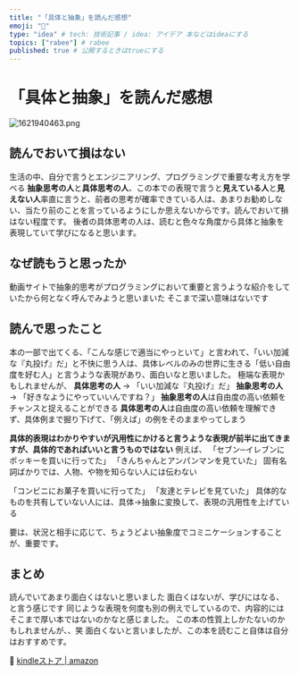 ```yaml
---
title: "「具体と抽象」を読んだ感想"
emoji: "📖"
type: "idea" # tech: 技術記事 / idea: アイデア 本などはideaにする
topics: ["rabee"] # rabee
published: true # 公開するときはtrueにする
---
```

# 「具体と抽象」を読んだ感想
![1621940463.png](https://firebasestorage.googleapis.com/v0/b/alog-rabee-jp.appspot.com/o/users%2FG6WqUcyUbzbquEAc5zqyzk9u3X02%2Ffiles%2F1624845321.png?alt=media&token=1156468c-113a-49cc-8813-8b09c6b60afb)

## 読んでおいて損はない
生活の中、自分で言うとエンジニアリング、プログラミングで重要な考え方を学べる
**抽象思考の人**と**具体思考の人**、この本での表現で言うと**見えている人**と**見えない人**率直に言うと、前者の思考が確率できている人は、あまりお勧めしない、当たり前のことを言っているようにしか思えないからです。読んでおいて損はない程度です。
後者の具体思考の人は、読むと色々な角度から具体と抽象を表現していて学びになると思います。

## なぜ読もうと思ったか
動画サイトで抽象的思考がプログラミングにおいて重要と言うような紹介をしていたから何となく呼んでみようと思いまいた
そこまで深い意味はないです

## 読んで思ったこと
本の一部で出てくる、「こんな感じで適当にやっといて」と言われて、「いい加減な『丸投げ』だ」と不快に思う人は、具体レベルのみの世界に生きる「低い自由度を好む人」と言うような表現があり、面白いなと思いました。
極端な表現かもしれませんが、
**具体思考の人** → 「いい加減な『丸投げ』だ」
**抽象思考の人**　→ 「好きなようにやっていいんですね？」
**抽象思考の人**は自由度の高い依頼をチャンスと捉えることができる
**具体思考の人**は自由度の高い依頼を理解できず、具体例まで掘り下げて、「例えば」の例をそのままやってしまう

**具体的表現はわかりやすいが汎用性にかけると言うような表現が前半に出てきますが、具体的であればいいと言うものではない**
例えば、
「セブン─イレブンにポッキーを買いに行ってた」
「きんちゃんとアンパンマンを見ていた」
固有名詞ばかりでは、人物、や物を知らない人には伝わない

「コンビニにお菓子を買いに行ってた」
「友達とテレビを見ていた」
具体的なものを共有していない人には、具体→抽象に変換して、表現の汎用性を上げている

要は、状況と相手に応じて、ちょうどよい抽象度でコミニケーションすることが、重要です。

## まとめ
読んでいてあまり面白くはないと思いました
面白くはないが、学びにはなる、と言う感じです
同じような表現を何度も別の例えでしているので、内容的にはそこまで厚い本ではないのかなと感じました。
この本の性質上しかたないのかもしれませんが、、笑
面白くないと言いましたが、この本を読むこと自体は自分はおすすめです。


📘 [kindleストア | amazon](https://www.amazon.co.jp/dp/B016LUTNI2/ref=dp-kindle-redirect?_encoding=UTF8&btkr=1)





